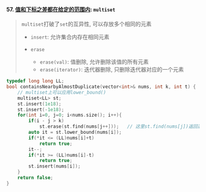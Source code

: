 #### 57. [值和下标之差都在给定的范围内](https://leetcode.cn/problems/7WqeDu/): `multiset`

> `multiset`打破了`set`的互异性, 可以存放多个相同的元素
> 
> - `insert`: 允许集合内存在相同元素
> 
> - `erase`
>   - `erase(val)`: 值删除, 允许删除该值的所有元素
>   - `erase(iterator)`: 迭代器删除, 只删除迭代器对应的一个元素

```CPP
typedef long long LL;
bool containsNearbyAlmostDuplicate(vector<int>& nums, int k, int t) {
    // multiset上可以应用lower_bound()
    multiset<LL> st;
    st.insert(1e18);
    st.insert(-1e18);
    for(int i=0, j=0; i<nums.size(); i++){
        if(i - j > k)
            st.erase(st.find(nums[j++]));   // 这里st.find(nums[j])返回迭代器, 所以st.erase()只删除一个
        auto it = st.lower_bound(nums[i]);
        if(*it <= (LL)nums[i]+t)
            return true;
        it--;
        if(*it >= (LL)nums[i]-t)
            return true;
        st.insert(nums[i]);
    }
    return false;
}
```
